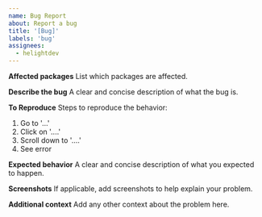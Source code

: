 ```yaml
---
name: Bug Report
about: Report a bug
title: '[Bug]'
labels: 'bug'
assignees:
  - helightdev
---
```


**Affected packages**
List which packages are affected.

**Describe the bug**
A clear and concise description of what the bug is.

**To Reproduce**
Steps to reproduce the behavior:
1. Go to '...'
2. Click on '....'
3. Scroll down to '....'
4. See error

**Expected behavior**
A clear and concise description of what you expected to happen.

**Screenshots**
If applicable, add screenshots to help explain your problem.

**Additional context**
Add any other context about the problem here.
